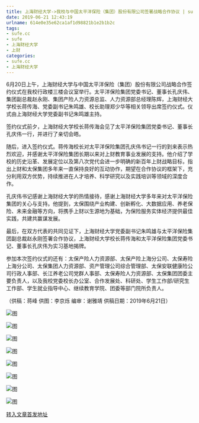 ```yaml
---
title: 上海财经大学->我校与中国太平洋保险（集团）股份有限公司签署战略合作协议 | sufe.cc
date: 2019-06-21 12:43:19
urlname: 614e0e35e62ca1af1d98821b1e2b1b2c
tags: 
- sufe.cc
- sufe
- 上海财经大学
- 上财
categories:
- sufe.cc
- 上海财经大学
---
```



6月20日上午，上海财经大学与中国太平洋保险（集团）股份有限公司战略合作签约仪式在我校行政楼三楼会议室举行。太平洋保险集团党委书记、董事长孔庆伟、集团副总裁赵永刚、集团产险人力资源总监、人力资源部总经理陈辉，上海财经大学校长蒋传海、党委副书记朱鸣雄、校长助理郑少华等相关领导出席签约仪式。仪式由上海财经大学党委副书记朱鸣雄主持。

签约仪式前夕，上海财经大学校长蒋传海会见了太平洋保险集团党委书记、董事长孔庆伟一行，并进行了亲切会晤。

随后，进入签约仪式。蒋传海校长对太平洋保险集团孔庆伟书记一行的到来表示热烈欢迎，并感谢太平洋保险集团长期以来对上财教育事业发展的支持。他介绍了学校的历史沿革、发展定位以及第八次党代会进一步明确的新百年上财战略目标，指出上财和太保集团多年来一直保持良好的互动协作，期望在合作协议的框架下，充分利用双方优势，持续推进在人才培养、科学研究以及实践培训等领域的深度合作。

孔庆伟书记感谢上海财经大学的热情接待，感谢上海财经大学多年来对太平洋保险集团的关心与支持。他提到，太保围绕产业构建、创新孵化、大数据应用、养老保险、未来金融等方向，将携手上财以生源地为基础，为保险服务实体经济提供最佳实践，共建共赢谋发展。

最后，在双方代表的共同见证下，上海财经大学党委副书记朱鸣雄与太平洋保险集团副总裁赵永刚签署合作协议，上海财经大学校长蒋传海和太平洋保险集团党委书记、董事长孔庆伟为实习基地揭牌。

参加本次签约仪式的还有：太保产险人力资源部、太保产险上海分公司、太保寿险上海分公司、太保集团人力资源部、资产管理公司综合管理部、太保安联健康险公司行政人事部、长江养老公司党群人事部、太保寿险人力资源部、太保集团团委主要负责人，以及我校党委校长办公室、合作发展处、科研处、学生工作部/研究生工作部、学生就业指导中心、继续教育学院、团委等部门院所负责人。

（供稿：蒋峰 供图：李京烁 编审：谢雅靖 供稿日期：2019年6月21日）



![图](http://news.sufe.edu.cn/_upload/article/images/30/ed/bc87ff52476cba1ab2de821623e3/69f0beb8-7614-4d09-b7de-b49b8a339f02.jpg)

![图](http://news.sufe.edu.cn/_upload/article/images/30/ed/bc87ff52476cba1ab2de821623e3/f12ed011-f58a-4357-bfec-ec300c8a18bb.jpg)

![图](http://news.sufe.edu.cn/_upload/article/images/30/ed/bc87ff52476cba1ab2de821623e3/170d78d6-3dc2-4410-98df-08edc5ef007b.jpg)

![图](http://news.sufe.edu.cn/_upload/article/images/30/ed/bc87ff52476cba1ab2de821623e3/66d39768-16f0-498d-942d-2455e68b8550.jpg)

![图](http://news.sufe.edu.cn/_upload/article/images/30/ed/bc87ff52476cba1ab2de821623e3/c43a77b1-4f03-4aaa-beb4-4dc5aaefbb02.jpg)

![图](http://news.sufe.edu.cn/_upload/article/images/30/ed/bc87ff52476cba1ab2de821623e3/79e9f8cf-5508-4ac8-ba48-0e02a3d44b3e.jpg)

![图](http://news.sufe.edu.cn/_upload/article/images/30/ed/bc87ff52476cba1ab2de821623e3/1c1eba2d-94d3-4f9f-90d9-92b5c3bab2f6.jpg)

![图](http://news.sufe.edu.cn/_upload/article/images/30/ed/bc87ff52476cba1ab2de821623e3/4976f002-1f6f-4dba-bc31-61e32f4d4d34.jpg)

[转入文章首发地址](http://news.sufe.edu.cn/da/43/c179a121411/page.htm)